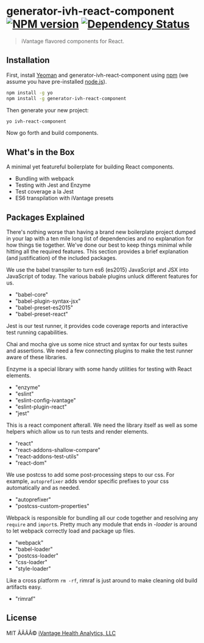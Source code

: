 # generator-ivh-react-component [![NPM version][npm-image]][npm-url] [![Dependency Status][daviddm-image]][daviddm-url]

> iVantage flavored components for React.

## Installation

First, install [Yeoman](http://yeoman.io) and generator-ivh-react-component
using [npm](https://www.npmjs.com/) (we assume you have pre-installed
[node.js](https://nodejs.org/)).

```bash
npm install -g yo
npm install -g generator-ivh-react-component
```

Then generate your new project:

```bash
yo ivh-react-component
```

Now go forth and build components.

## What's in the Box

A minimal yet featureful boilerplate for building React components.

- Bundling with webpack
- Testing with Jest and Enzyme
- Test coverage a la Jest
- ES6 transpilation with iVantage presets

## Packages Explained

There's nothing worse than having a brand new boilerplate project dumped in your
lap with a ten mile long list of dependencies and no explanation for how things
tie together. We've done our best to keep things minimal while hitting all the
required features. This section provides a brief explanation (and justification)
of the included packages.

We use the babel transpiler to turn es6 (es2015) JavaScript and JSX into
JavaScript of today. The various babale plugins unluck different features for
us.

- "babel-core"
- "babel-plugin-syntax-jsx"
- "babel-preset-es2015"
- "babel-preset-react"

Jest is our test runner, it provides code coverage reports and interactive
test running capabilities.

Chai and mocha give us some nice struct and syntax for our tests suites and
assertions. We need a few connecting plugins to make the test runner aware of
these libraries.

Enzyme is a special library with some handy utilities for testing with React
elements.

- "enzyme"
- "eslint"
- "eslint-config-ivantage"
- "eslint-plugin-react"
- "jest"

This is a react component afterall. We need the library itself as well as some
helpers which allow us to run tests and render elements.

- "react"
- "react-addons-shallow-compare"
- "react-addons-test-utils"
- "react-dom"

We use postcss to add some post-processing steps to our css. For example,
`autoprefixer` adds vendor specific prefixes to your css automatically and as
needed.

- "autoprefixer"
- "postcss-custom-properties"

Webpack is responsible for bundling all our code together and resolving
any `require` and `import`s. Pretty much any module that ends in *-loader* is
around to let webpack correctly load and package up files.

- "webpack"
- "babel-loader"
- "postcss-loader"
- "css-loader"
- "style-loader"

Like a cross platform `rm -rf`, rimraf is just around to make cleaning old build
artifacts easy.

- "rimraf"


## License

MIT ÃÂÃÂ© [iVantage Health Analytics, LLC](www.ivantagehealth.com)


[npm-image]: https://badge.fury.io/js/generator-ivh-react-component.svg
[npm-url]: https://npmjs.org/package/generator-ivh-react-component
[daviddm-image]: https://david-dm.org/ivantage/generator-ivh-react-component.svg?theme=shields.io
[daviddm-url]: https://david-dm.org/ivantage/generator-ivh-react-component

